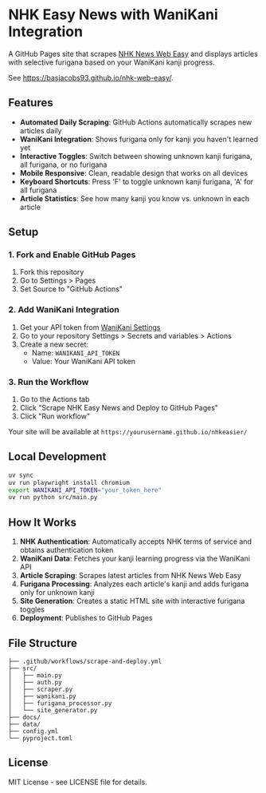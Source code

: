 # NHK Easy News with WaniKani Integration

A GitHub Pages site that scrapes [NHK News Web Easy](https://news.web.nhk/news/easy/) and displays articles with selective furigana based on your WaniKani kanji progress.

See https://basjacobs93.github.io/nhk-web-easy/.

## Features

- **Automated Daily Scraping**: GitHub Actions automatically scrapes new articles daily
- **WaniKani Integration**: Shows furigana only for kanji you haven't learned yet
- **Interactive Toggles**: Switch between showing unknown kanji furigana, all furigana, or no furigana
- **Mobile Responsive**: Clean, readable design that works on all devices
- **Keyboard Shortcuts**: Press 'F' to toggle unknown kanji furigana, 'A' for all furigana
- **Article Statistics**: See how many kanji you know vs. unknown in each article

## Setup

### 1. Fork and Enable GitHub Pages

1. Fork this repository
2. Go to Settings > Pages
3. Set Source to "GitHub Actions"

### 2. Add WaniKani Integration

1. Get your API token from [WaniKani Settings](https://www.wanikani.com/settings/personal_access_tokens)
2. Go to your repository Settings > Secrets and variables > Actions
3. Create a new secret:
   - Name: `WANIKANI_API_TOKEN`
   - Value: Your WaniKani API token

### 3. Run the Workflow

1. Go to the Actions tab
2. Click "Scrape NHK Easy News and Deploy to GitHub Pages"
3. Click "Run workflow"

Your site will be available at `https://yourusername.github.io/nhkeasier/`

## Local Development

```bash
uv sync
uv run playwright install chromium
export WANIKANI_API_TOKEN="your_token_here"
uv run python src/main.py
```

## How It Works

1. **NHK Authentication**: Automatically accepts NHK terms of service and obtains authentication token
2. **WaniKani Data**: Fetches your kanji learning progress via the WaniKani API
3. **Article Scraping**: Scrapes latest articles from NHK News Web Easy
4. **Furigana Processing**: Analyzes each article's kanji and adds furigana only for unknown kanji
5. **Site Generation**: Creates a static HTML site with interactive furigana toggles
6. **Deployment**: Publishes to GitHub Pages

## File Structure

```
├── .github/workflows/scrape-and-deploy.yml
├── src/
│   ├── main.py
│   ├── auth.py
│   ├── scraper.py
│   ├── wanikani.py
│   ├── furigana_processor.py
│   └── site_generator.py
├── docs/
├── data/
├── config.yml
└── pyproject.toml
```

## License

MIT License - see LICENSE file for details.
